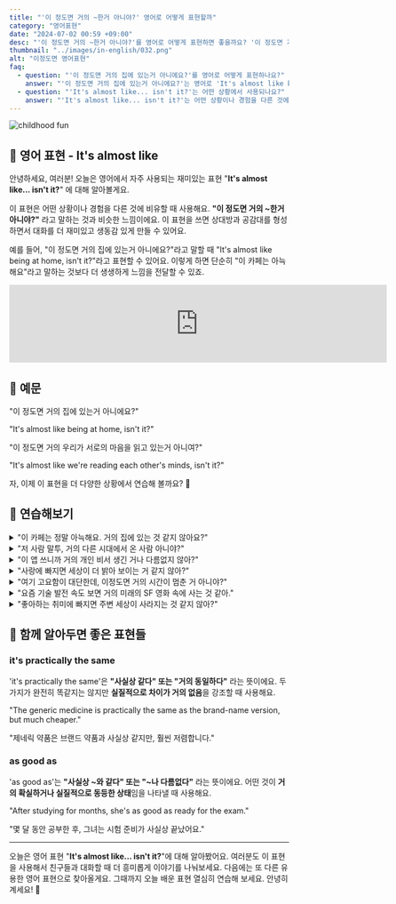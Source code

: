 ```yaml
---
title: "'이 정도면 거의 ~한거 아니야?' 영어로 어떻게 표현할까"
category: "영어표현"
date: "2024-07-02 00:59 +09:00"
desc: "'이 정도면 거의 ~한거 아니야?'를 영어로 어떻게 표현하면 좋을까요? '이 정도면 거의 집에 있는거 아니에요?', '이 정도면 거의 우리가 서로의 마음을 읽고 있는거 아니여?' 등을 영어로 표현하는 법을 배워봅시다. 다양한 예문을 통해서 연습하고 본인의 표현으로 만들어 보세요."
thumbnail: "../images/in-english/032.png"
alt: "이정도면 영어표현"
faq:
  - question: "'이 정도면 거의 집에 있는거 아니에요?'를 영어로 어떻게 표현하나요?"
    answer: "'이 정도면 거의 집에 있는거 아니에요?'는 영어로 'It's almost like being at home, isn't it?'라고 표현할 수 있습니다."
  - question: "'It's almost like... isn't it?'는 어떤 상황에서 사용되나요?"
    answer: "'It's almost like... isn't it?'는 어떤 상황이나 경험을 다른 것에 비유할 때 사용합니다. 예를 들어, 'It's almost like being at home, isn't it?'는 '이 정도면 거의 집에 있는거 아니에요?'라는 의미입니다."
---
```


![childhood fun](../images/in-english/032-1.avif)

## 🌟 영어 표현 - It's almost like

안녕하세요, 여러분! 오늘은 영어에서 자주 사용되는 재미있는 표현 "**It's almost like... isn't it?**" 에 대해 알아볼게요.

이 표현은 어떤 상황이나 경험을 다른 것에 비유할 때 사용해요. **"이 정도면 거의 ~한거 아니야?"** 라고 말하는 것과 비슷한 느낌이에요. 이 표현을 쓰면 상대방과 공감대를 형성하면서 대화를 더 재미있고 생동감 있게 만들 수 있어요.

예를 들어, "이 정도면 거의 집에 있는거 아니에요?"라고 말할 때 "It's almost like being at home, isn't it?"라고 표현할 수 있어요. 이렇게 하면 단순히 "이 카페는 아늑해요"라고 말하는 것보다 더 생생하게 느낌을 전달할 수 있죠.

<iframe src="https://ads-partners.coupang.com/widgets.html?id=819055&template=carousel&trackingCode=AF7855282&subId=&width=680&height=140&tsource=" width="680" height="140" frameborder="0" scrolling="no" referrerpolicy="unsafe-url" browsingtopics></iframe>

## 📖 예문

"이 정도면 거의 집에 있는거 아니에요?"

"It's almost like being at home, isn't it?"

"이 정도면 거의 우리가 서로의 마음을 읽고 있는거 아니여?"

"It's almost like we're reading each other's minds, isn't it?"

자, 이제 이 표현을 더 다양한 상황에서 연습해 볼까요? 🚀

## 💬 연습해보기

<details>
<summary>"이 카페는 정말 아늑해요. 거의 집에 있는 것 같지 않아요?"</summary>
<span>"This coffee shop is so cozy. It's almost like being at home, isn't it?"</span>
</details>

<details>
<summary>"저 사람 말투, 거의 다른 시대에서 온 사람 아니야?"</summary>
<span>"The way he talks, it's almost like he's from another era, isn't it?"</span>
</details>

<details>
<summary>"이 앱 쓰니까 거의 개인 비서 생긴 거나 다름없지 않아?"</summary>
<span>"With this new app, it's almost like having a personal assistant, isn't it?"</span>
</details>

<details>
<summary>"사랑에 빠지면 세상이 더 밝아 보이는 거 같지 않아?"</summary>
<span>"When you're in love, it's almost like the world looks brighter, isn't it?"</span>
</details>

<details>
<summary>"여기 고요함이 대단한데, 이정도면 거의 시간이 멈춘 거 아니야?"</summary>
<span>"The silence here is so peaceful. It's almost like time has stopped, isn't it?"</span>
</details>

<details>
<summary>"요즘 기술 발전 속도 보면 거의 미래의 SF 영화 속에 사는 것 같아."</summary>
<span>"The way technology is advancing so rapidly these days, it's almost like we're living in a sci-fi movie from the future."</span>
</details>

<details>
<summary>"좋아하는 취미에 빠지면 주변 세상이 사라지는 것 같지 않아?"</summary>
<span>"When you're completely absorbed in your favorite hobby or pastime, it's almost like the rest of the world fades away, isn't it?"</span>
</details>

## 🤝 함께 알아두면 좋은 표현들

### it's practically the same

'it's practically the same'은 **"사실상 같다" 또는 "거의 동일하다"** 라는 뜻이에요. 두 가지가 완전히 똑같지는 않지만 **실질적으로 차이가 거의 없음**을 강조할 때 사용해요.

"The generic medicine is practically the same as the brand-name version, but much cheaper."

"제네릭 약품은 브랜드 약품과 사실상 같지만, 훨씬 저렴합니다."

### as good as

'as good as'는 **"사실상 ~와 같다" 또는 "~나 다름없다"** 라는 뜻이에요. 어떤 것이 **거의 확실하거나 실질적으로 동등한 상태**임을 나타낼 때 사용해요.

"After studying for months, she's as good as ready for the exam."

"몇 달 동안 공부한 후, 그녀는 시험 준비가 사실상 끝났어요."

---

오늘은 영어 표현 "**It's almost like... isn't it?**"에 대해 알아봤어요. 여러분도 이 표현을 사용해서 친구들과 대화할 때 더 흥미롭게 이야기를 나눠보세요. 다음에는 또 다른 유용한 영어 표현으로 찾아올게요. 그때까지 오늘 배운 표현 열심히 연습해 보세요. 안녕히 계세요! 👋
